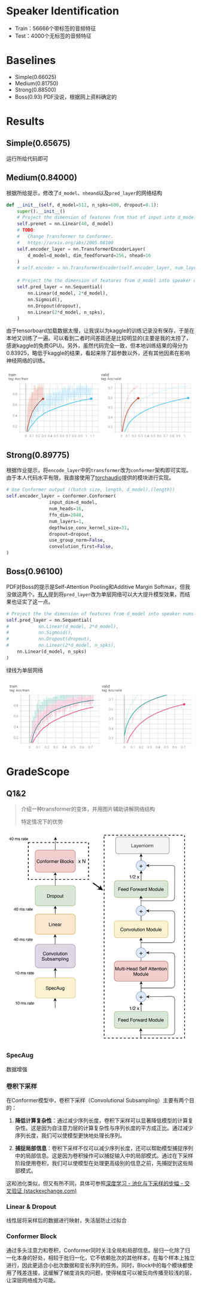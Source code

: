 # Speaker Identification

- Train：56666个带标签的音频特征
- Test：4000个无标签的音频特征

# Baselines

- Simple(0.66025)
- Medium(0.81750)
- Strong(0.88500)
- Boss(0.93) PDF没说，根据网上资料确定的

# Results

## Simple(0.65675)

运行所给代码即可

## Medium(0.84000)

根据所给提示，修改了``d_model``、``nheand``以及``pred_layer``的网络结构

```python
def __init__(self, d_model=512, n_spks=600, dropout=0.1):
    super().__init__()
    # Project the dimension of features from that of input into d_model.
    self.prenet = nn.Linear(40, d_model)
    # TODO:
    #   Change Transformer to Conformer.
    #   https://arxiv.org/abs/2005.08100
    self.encoder_layer = nn.TransformerEncoderLayer(
        d_model=d_model, dim_feedforward=256, nhead=16
    )
    # self.encoder = nn.TransformerEncoder(self.encoder_layer, num_layers=2)

    # Project the the dimension of features from d_model into speaker nums.
    self.pred_layer = nn.Sequential(
        nn.Linear(d_model, 2*d_model),
        nn.Sigmoid(),
        nn.Dropout(dropout),
        nn.Linear(2*d_model, n_spks),
    )
```

由于tensorboard加载数据太慢，让我误以为kaggle的训练记录没有保存，于是在本地又训练了一遍。可以看到二者时间差距还是比较明显的(主要是我的太捞了，感谢kaggle的免费GPU)。另外，虽然代码完全一致，但本地训练结果的得分为0.83925，略低于kaggle的结果，看起来除了超参数以外，还有其他因素在影响神经网络的训练。

![Medium_record](Medium_record.png)

## Strong(0.89775)

根据作业提示，将``encode_layer``中的``transformer``改为``conformer``架构即可实现。由于本人代码水平有限，我直接使用了[torchaudio](https://pytorch.org/audio/stable/generated/torchaudio.models.Conformer.html#torchaudio.models.Conformer)提供的模块进行实现。

```python
# Use Conformer output ((batch size, length, d_model),(length))
self.encoder_layer = conformer.Conformer(
                input_dim=d_model,
                num_heads=16,
                ffn_dim=2048,
                num_layers=1,
                depthwise_conv_kernel_size=31,
                dropout=dropout,
                use_group_norm=False,
                convolution_first=False,
)
```

## Boss(0.96100)

PDF对Boss的提示是Self-Attention Pooling和Additive Margin Softmax，但我没做这两个。[有人](https://github.com/Hoper-J/HUNG-YI_LEE_Machine-Learning_Homework/tree/master/HW04)提到将``pred_layer``改为单层网络可以大大提升模型效果，而结果也证实了这一点。

```python
# Project the the dimension of features from d_model into speaker nums.
self.pred_layer = nn.Sequential(
# 			nn.Linear(d_model, 2*d_model),
# 			nn.Sigmoid(),
# 			nn.Dropout(dropout),
# 			nn.Linear(2*d_model, n_spks),
    nn.Linear(d_model, n_spks)
)
```

绿线为单层网络

![Boss_record](Boss_record.png)

# GradeScope

## Q1&2

> 介绍一种transformer的变体，并用图片辅助讲解网络结构
>
> 特定情况下的优势

![Conformer](Conformer_Architecture.png)

### SpecAug

数据增强

### 卷积下采样

在Conformer模型中，卷积下采样（Convolutional Subsampling）主要有两个目的：

1. **降低计算复杂性**：通过减少序列长度，卷积下采样可以显著降低模型的计算复杂性。这是因为自注意力层的计算复杂性与序列长度的平方成正比。通过减少序列长度，我们可以使模型更快地处理长序列。

2. **捕捉局部信息**：卷积下采样不仅可以减少序列长度，还可以帮助模型捕捉序列中的局部信息。这是因为卷积操作可以捕捉输入中的局部模式。通过在下采样阶段使用卷积，我们可以使模型在处理更高级别的信息之前，先捕捉到这些局部模式。

这和池化类似，但又有所不同，具体可参照[深度学习 - 池化与下采样的步幅 - 交叉验证 (stackexchange.com)](https://stats.stackexchange.com/questions/387482/pooling-vs-stride-for-downsampling)

### Linear & Dropout

线性层将采样后的数据进行映射，失活层防止过拟合

### Conformer Block

通过多头注意力和卷积，Conformer同时关注全局和局部信息。层归一化除了归一化本身的好处，相较于批归一化，它不依赖批次的其他样本，在每个样本上独立进行，因此更适合小批次数据和变长序列的任务。同时，Block中的每个模块都使用了残差连接，这缓解了梯度消失的问题，使得梯度可以被反向传播至较浅的层，让深层网络成为可能。